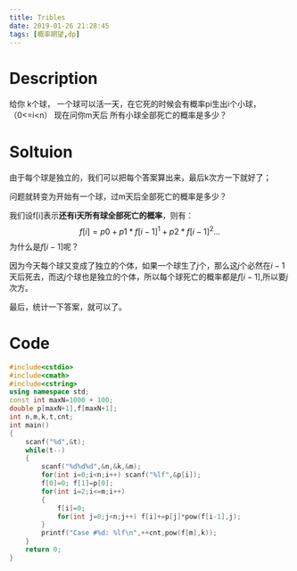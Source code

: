 ```yaml
---
title: Tribles
date: 2019-01-26 21:28:45
tags: [概率期望,dp]
---
```


# Description

给你 k个球，  一个球可以活一天，在它死的时候会有概率pi生出i个小球，（0<=i<n） 现在问你m天后 所有小球全部死亡的概率是多少？

<!--more-->

# Soltuion

由于每个球是独立的，我们可以把每个答案算出来，最后k次方一下就好了；

问题就转变为开始有一个球，过m天后全部死亡的概率是多少？

我们设f[i]表示**还有i天所有球全部死亡的概率**，则有：
$$
f[i]=p0+p1*f[i-1]^1+p2*f[i-1]^2...
$$
为什么是$f[i-1]$呢？

因为今天每个球又变成了独立的个体，如果一个球生了$j$个，那么这$j$个必然在$i-1$天后死去，而这$j$个球也是独立的个体，所以每个球死亡的概率都是$f[i-1]$,所以要$j$次方。

最后，统计一下答案，就可以了。

# Code

```c++
#include<cstdio>
#include<cmath>
#include<cstring>
using namespace std;
const int maxN=1000 + 100;
double p[maxN+1],f[maxN+1];
int n,m,k,t,cnt;
int main()
{
	scanf("%d",&t);
	while(t--)
	{
		scanf("%d%d%d",&n,&k,&m);
		for(int i=0;i<n;i++) scanf("%lf",&p[i]);
		f[0]=0; f[1]=p[0];
		for(int i=2;i<=m;i++)
		{
			f[i]=0;
			for(int j=0;j<n;j++) f[i]+=p[j]*pow(f[i-1],j);
		}
		printf("Case #%d: %lf\n",++cnt,pow(f[m],k));
	}
	return 0;
}
```

